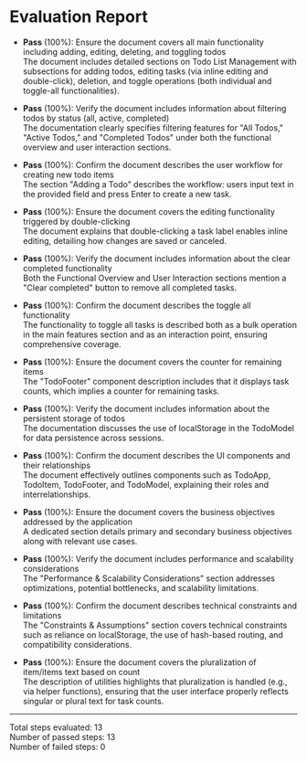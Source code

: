 # Evaluation Report

- **Pass** (100%): Ensure the document covers all main functionality including adding, editing, deleting, and toggling todos  
  The document includes detailed sections on Todo List Management with subsections for adding todos, editing tasks (via inline editing and double-click), deletion, and toggle operations (both individual and toggle-all functionalities).

- **Pass** (100%): Verify the document includes information about filtering todos by status (all, active, completed)  
  The documentation clearly specifies filtering features for "All Todos," "Active Todos," and "Completed Todos" under both the functional overview and user interaction sections.

- **Pass** (100%): Confirm the document describes the user workflow for creating new todo items  
  The section "Adding a Todo" describes the workflow: users input text in the provided field and press Enter to create a new task.

- **Pass** (100%): Ensure the document covers the editing functionality triggered by double-clicking  
  The document explains that double-clicking a task label enables inline editing, detailing how changes are saved or canceled.

- **Pass** (100%): Verify the document includes information about the clear completed functionality  
  Both the Functional Overview and User Interaction sections mention a "Clear completed" button to remove all completed tasks.

- **Pass** (100%): Confirm the document describes the toggle all functionality  
  The functionality to toggle all tasks is described both as a bulk operation in the main features section and as an interaction point, ensuring comprehensive coverage.

- **Pass** (100%): Ensure the document covers the counter for remaining items  
  The "TodoFooter" component description includes that it displays task counts, which implies a counter for remaining tasks.

- **Pass** (100%): Verify the document includes information about the persistent storage of todos  
  The documentation discusses the use of localStorage in the TodoModel for data persistence across sessions.

- **Pass** (100%): Confirm the document describes the UI components and their relationships  
  The document effectively outlines components such as TodoApp, TodoItem, TodoFooter, and TodoModel, explaining their roles and interrelationships.

- **Pass** (100%): Ensure the document covers the business objectives addressed by the application  
  A dedicated section details primary and secondary business objectives along with relevant use cases.

- **Pass** (100%): Verify the document includes performance and scalability considerations  
  The "Performance & Scalability Considerations" section addresses optimizations, potential bottlenecks, and scalability limitations.

- **Pass** (100%): Confirm the document describes technical constraints and limitations  
  The "Constraints & Assumptions" section covers technical constraints such as reliance on localStorage, the use of hash-based routing, and compatibility considerations.

- **Pass** (100%): Ensure the document covers the pluralization of item/items text based on count  
  The description of utilities highlights that pluralization is handled (e.g., via helper functions), ensuring that the user interface properly reflects singular or plural text for task counts.

---

Total steps evaluated: 13  
Number of passed steps: 13  
Number of failed steps: 0